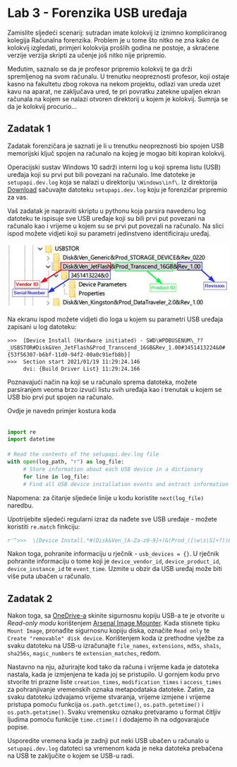 # Lab 3 - Forenzika USB uređaja

Zamislite sljedeći scenarij: sutradan imate kolokvij iz iznimno kompliciranog kolegija Računalna forenzika. Problem je u tome što nitko ne zna kako će kolokvij izgledati, primjeri kolokvija prošlih godina ne postoje, a skraćene verzije verzija skripti za učenje još nitko nije pripremio.

Međutim, saznalo se da je profesor pripremio kolokvij te ga drži spremljenog na svom računalu. U trenutku neopreznosti profesor, koji ostaje kasno na fakultetu zbog rokova na nekom projektu, odlazi van ureda uzet kavu na aparat, ne zaključava ured, te pri povratku zatekne upaljen ekran računala na kojem se nalazi otvoren direktorij u kojem je kolokvij. Sumnja se da je kolokvij procurio...

## Zadatak 1

Zadatak forenzičara je saznati je li u trenutku neopreznosti bio spojen USB memorijski ključ spojen na računalo na kojeg je mogao biti kopiran kolokvij.

Operacijski sustav Windows 10 sadrži interni log u koji sprema listu (USB) uređaja koji su prvi put bili povezani na računalo. Ime datoteke je `setupapi.dev.log` koja se nalazi u direktoriju `\Windows\inf\`. Iz direktorija [Download](Download) sačuvajte datoteku `setupapi.dev.log` koju je forenzičar pripremio za vas.

Vaš zadatak je napraviti skriptu u pythonu koja parsira navedenu log datoteku te ispisuje sve USB uređaje koji su bili prvi put povezani na računalo kao i vrijeme u kojem su se prvi put povezali na računalo. Na slici ispod možete vidjeti koji su parametri jedinstveno identificiraju uređaj. 

![USB_drive](figs/USB_how_it_looks.png)

Na ekranu ispod možete vidjeti dio loga u kojem su parametri USB uređaja zapisani u log datoteku:

```
>>>  [Device Install (Hardware initiated) - SWD\WPDBUSENUM\_??_USBSTOR#Disk&Ven_JetFlash&Prod_Transcend_16GB&Rev_1.00#3451413224&0#{53f56307-b6bf-11d0-94f2-00a0c91efb8b}]
>>>  Section start 2021/01/19 11:29:24.146
     dvi: {Build Driver List} 11:29:24.166
```

Poznavajući način na koji se u računalo sprema datoteka, možete parsiranjem veoma brzo izvući listu svih uređaja kao i trenutak u kojem se USB bio prvi put spojen na računalo.

Ovdje je navedn primjer kostura koda
```python

import re
import datetime

# Read the contents of the setupapi.dev.log file
with open(log_path, "r") as log_file:
     # Store information about each USB device in a dictionary
     for line in log_file:
     # Find all USB device installation events and extract information about each device
```
Napomena: za čitanje sljedeće linije u kodu koristite `next(log_file)` naredbu.

Upotrijebite sljedeći regularni izraz da nađete sve USB uređaje - možete koristiti `re.match` finkciju:

```python
r'^>>>  \[Device Install.*#(Disk&Ven_[A-Za-z0-9]+)&(Prod_([\w\s\S]+?))&(Rev_([\w\s\S]+?))#([\w\s\S]+?)#.*\]'
```

Nakon toga, pohranite informaciju u rječnik - 
`usb_devices = {}`. U rječnik pohranite informaciju o tome koji je `device_vendor_id`, `device_product_id`, `device_instance_id` te `event_time`. Uzmite u obzir da USB uređaj može biti više puta ubačen u računalo.

## Zadatak 2

Nakon toga, sa [OneDrive-a](https://fesb-my.sharepoint.com/:u:/g/personal/toperkov_fesb_hr/EfhiVmgtjjVFuTtYW8Ga8rcB7nb6RzY22WMw4XfQ1jrewg?e=ewLmrz) skinite sigurnosnu kopiju USB-a te je otvorite u _Read-only modu_ korištenjem [Arsenal Image Mounter](https://www.softpedia.com/get/CD-DVD-Tools/Virtual-CD-DVD-Rom/Arsenal-Image-Mounter.shtml). Kada stisnete tipku `Mount Image`, pronađite sigurnosnu kopiju diska, označite `Read only` te `Create "removable" disk device`. Korištenjem koda iz prethodne vježbe za svaku datoteku na USB-u izračunajte `file_names`, `extensions`, `md5s`, `sha1s`, `sha256s`, `magic_numbers` te `extension_matches`, redom.

Nastavno na nju, ažurirajte kod tako da računa i vrijeme kada je datoteka nastala, kada je izmjenjena te kada joj se pristupilo. U gornjem kodu prvo stvorite tri prazne liste `creation_times`, `modification_times` i `access_times` za pohranjivanje vremenskih oznaka metapodataka datoteke. Zatim, za svaku datoteku izdvajamo vrijeme stvaranja, vrijeme izmjene i vrijeme pristupa pomoću funkcija `os.path.getctime()`, `os.path.getmtime()` i `os.path.getatime()`. Svaku vremensku oznaku pretvaramo u format čitljiv ljudima pomoću funkcije `time.ctime()` i dodajemo ih na odgovarajuće popise.

Usporedite vremena kada je zadnji put neki USB ubačen u računalo u `setupapi.dev.log` datoteci sa vremenom kada je neka datoteka prebačena na USB te zaključite o kojem se USB-u radi.